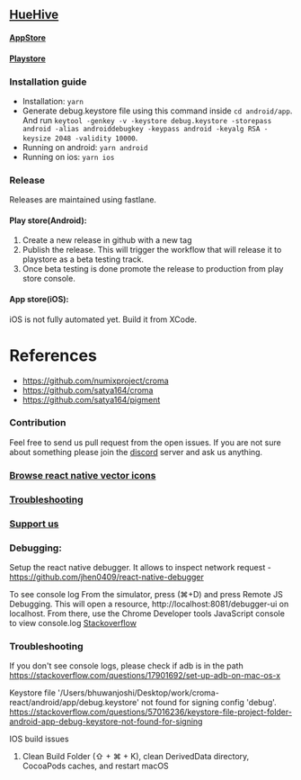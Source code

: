 ## [HueHive](https://huehive.co)

#### [AppStore](https://apps.apple.com/in/app/huehive-color-palette-manager/id1596763657)

#### [Playstore](https://play.google.com/store/apps/details?id=app.croma)

### Installation guide

- Installation: `yarn`
- Generate debug.keystore file using this command inside `cd android/app`. And run `keytool -genkey -v -keystore debug.keystore -storepass android -alias androiddebugkey -keypass android -keyalg RSA -keysize 2048 -validity 10000`.
- Running on android: `yarn android`
- Running on ios: `yarn ios`

### Release

Releases are maintained using fastlane.

#### Play store(Android):

1. Create a new release in github with a new tag
2. Publish the release. This will trigger the workflow that will release it to playstore as a beta testing track.
3. Once beta testing is done promote the release to production from play store console.

#### App store(iOS):

iOS is not fully automated yet. Build it from XCode.

# References

- https://github.com/numixproject/croma
- https://github.com/satya164/croma
- https://github.com/satya164/pigment

### Contribution

Feel free to send us pull request from the open issues. If you are not sure about something please join the [discord](https://discord.com/invite/ZSBVsBqDtg) server and ask us anything.

### [Browse react native vector icons](https://oblador.github.io/react-native-vector-icons/)

### [Troubleshooting](https://github.com/croma-app/croma-react/wiki/Troubleshooting)

### [Support us](https://www.buymeacoffee.com/kamalkishor1991)

### Debugging:

Setup the react native debugger. It allows to inspect network request - https://github.com/jhen0409/react-native-debugger

To see console log
From the simulator, press (⌘+D) and press Remote JS Debugging.
This will open a resource, http://localhost:8081/debugger-ui on localhost.
From there, use the Chrome Developer tools JavaScript console to view console.log
[Stackoverflow](https://stackoverflow.com/questions/30115372/how-to-do-logging-in-react-native)

### Troubleshooting

If you don't see console logs, please check if adb is in the path
https://stackoverflow.com/questions/17901692/set-up-adb-on-mac-os-x

Keystore file '/Users/bhuwanjoshi/Desktop/work/croma-react/android/app/debug.keystore' not found for signing config 'debug'.
https://stackoverflow.com/questions/57016236/keystore-file-project-folder-android-app-debug-keystore-not-found-for-signing

IOS build issues

1. Clean Build Folder (⇧ + ⌘ + K), clean DerivedData directory, CocoaPods caches, and restart macOS
